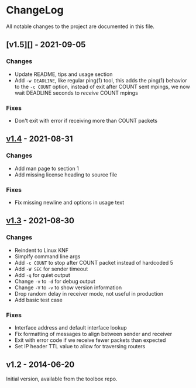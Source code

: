 ChangeLog
=========

All notable changes to the project are documented in this file.

[v1.5][] - 2021-09-05
---------------------

### Changes
- Update README, tips and usage section
- Add `-w DEADLINE`, like regular ping(1) tool, this adds the ping(1)
  behavior to the `-c COUNT` option, instead of exit after COUNT sent
  mpings, we now wait DEADLINE seconds to *receive* COUNT mpings

### Fixes
- Don't exit with error if receiving more than COUNT packets


[v1.4][] - 2021-08-31
---------------------

### Changes
- Add man page to section 1
- Add missing license heading to source file

### Fixes
- Fix missing newline and options in usage text


[v1.3][] - 2021-08-30
---------------------

### Changes
- Reindent to Linux KNF
- Simplfy command line args
- Add `-c COUNT` to stop after COUNT packet instead of hardcoded 5
- Add `-W SEC` for sender timeout
- Add `-q` for quiet output
- Change `-v` to `-d` for debug output
- Change `-V` to `-v` to show version information
- Drop random delay in receiver mode, not useful in production
- Add basic test case

### Fixes
- Interface address and default interface lookup
- Fix formatting of messages to align between sender and receiver
- Exit with error code if we receive fewer packets than expected
- Set IP header TTL value to allow for traversing routers


v1.2 - 2014-06-20
-----------------

Initial version, available from the toolbox repo.

[v1.4]: https://github.com/troglobit/mping/compare/v1.3...v1.4
[v1.3]: https://github.com/troglobit/mping/compare/v1.2...v1.3
